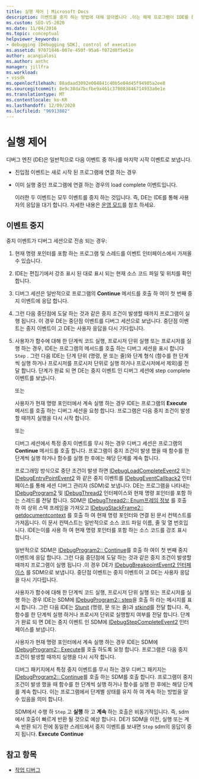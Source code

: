 ```yaml
---
title: 실행 제어 | Microsoft Docs
description: 이벤트를 중지 하는 방법에 대해 알아봅니다 .이는 해제 프로그램이 IDE를 통해 사용자의 응답을 대기 하는 것을 의미 합니다.
ms.custom: SEO-VS-2020
ms.date: 11/04/2016
ms.topic: conceptual
helpviewer_keywords:
- debugging [Debugging SDK], control of execution
ms.assetid: 97071846-007e-450f-95a6-f072d0f5e61e
author: acangialosi
ms.author: anthc
manager: jillfra
ms.workload:
- vssdk
ms.openlocfilehash: 88adaad3092e084841c40b5e04d45f94985a2ee8
ms.sourcegitcommit: 8e9c38da7bcfbe9a461c378083846714933a0e1e
ms.translationtype: MT
ms.contentlocale: ko-KR
ms.lasthandoff: 12/09/2020
ms.locfileid: "96913882"
---
```

# <a name="control-of-execution"></a>실행 제어
디버그 엔진 (DE)은 일반적으로 다음 이벤트 중 하나를 마지막 시작 이벤트로 보냅니다.

- 진입점 이벤트는 새로 시작 된 프로그램에 연결 하는 경우

- 이미 실행 중인 프로그램에 연결 하는 경우의 load complete 이벤트입니다.

  이러한 두 이벤트는 모두 이벤트를 중지 하는 것입니다. 즉, DE는 IDE를 통해 사용자의 응답을 대기 합니다. 자세한 내용은 [운영 모드](../../extensibility/debugger/operational-modes.md)를 참조 하세요.

## <a name="stopping-event"></a>이벤트 중지
 중지 이벤트가 디버그 세션으로 전송 되는 경우:

1. 현재 명령 포인터를 포함 하는 프로그램 및 스레드를 이벤트 인터페이스에서 가져올 수 있습니다.

2. IDE는 편집기에서 강조 표시 된 대로 표시 되는 현재 소스 코드 파일 및 위치를 확인 합니다.

3. 디버그 세션은 일반적으로 프로그램의 **Continue** 메서드를 호출 하 여이 첫 번째 중지 이벤트에 응답 합니다.

4. 그런 다음 중단점에 도달 하는 것과 같은 중지 조건이 발생할 때까지 프로그램이 실행 됩니다. 이 경우 DE는 중단점 이벤트를 디버그 세션으로 보냅니다. 중단점 이벤트는 중지 이벤트이 고 DE는 사용자 응답을 다시 기다립니다.

5. 사용자가 함수에 대해 한 단계씩 코드 실행, 프로시저 단위 실행 또는 프로시저를 실행 하는 경우, IDE는 프로그램의 메서드를 호출 하는 디버그 세션을 표시 합니다 `Step` . 그런 다음 IDE는 단계 단위 (명령, 문 또는 줄)와 단계 형식 (함수를 한 단계씩 실행 하거나 프로시저를 프로시저 단위로 실행 하거나 프로시저에서 제외)를 전달 합니다. 단계가 완료 되 면 DE는 중지 이벤트 인 디버그 세션에 step complete 이벤트를 보냅니다.

    또는

    사용자가 현재 명령 포인터에서 계속 실행 하는 경우 IDE는 프로그램의 **Execute** 메서드를 호출 하는 디버그 세션을 요청 합니다. 프로그램은 다음 중지 조건이 발생할 때까지 실행을 다시 시작 합니다.

    또는

    디버그 세션에서 특정 중지 이벤트를 무시 하는 경우 디버그 세션은 프로그램의 **Continue** 메서드를 호출 합니다. 프로그램이 중지 조건이 발생 했을 때 함수를 한 단계씩 실행 하거나 함수를 실행 한 후에는 해당 단계를 계속 합니다.

   프로그래밍 방식으로 중단 조건이 발생 하면 [IDebugLoadCompleteEvent2](../../extensibility/debugger/reference/idebugloadcompleteevent2.md) 또는 [IDebugEntryPointEvent2](../../extensibility/debugger/reference/idebugentrypointevent2.md) 와 같은 중지 이벤트를 [IDebugEventCallback2](../../extensibility/debugger/reference/idebugeventcallback2.md) 인터페이스를 통해 세션 디버그 관리자 (SDM)로 보냅니다. DE는 프로그램을 나타내는 [IDebugProgram2](../../extensibility/debugger/reference/idebugprogram2.md) 및 [IDebugThread2](../../extensibility/debugger/reference/idebugthread2.md) 인터페이스와 현재 명령 포인터를 포함 하는 스레드를 전달 합니다. SDM은 [IDebugThread2:: Enum프레임 정보](../../extensibility/debugger/reference/idebugthread2-enumframeinfo.md) 를 호출 하 여 상위 스택 프레임을 가져오고 [IDebugStackFrame2:: getdocumentcontext](../../extensibility/debugger/reference/idebugstackframe2-getdocumentcontext.md) 를 호출 하 여 현재 명령 포인터와 연결 된 문서 컨텍스트를 가져옵니다. 이 문서 컨텍스트는 일반적으로 소스 코드 파일 이름, 줄 및 열 번호입니다. IDE는이를 사용 하 여 현재 명령 포인터를 포함 하는 소스 코드를 강조 표시 합니다.

   일반적으로 SDM은 [IDebugProgram2:: Continue](../../extensibility/debugger/reference/idebugprogram2-continue.md)를 호출 하 여이 첫 번째 중지 이벤트에 응답 합니다. 그런 다음 중단점에 도달 하는 것과 같은 중지 조건이 발생할 때까지 프로그램이 실행 됩니다 .이 경우 DE가 [IDebugBreakpointEvent2 인터페이스](../../extensibility/debugger/reference/idebugbreakpointevent2.md) 를 SDM으로 보냅니다. 중단점 이벤트는 중지 이벤트이 고 DE는 사용자 응답을 다시 기다립니다.

   사용자가 함수에 대해 한 단계씩 코드 실행, 프로시저 단위 실행 또는 프로시저를 실행 하는 경우 IDE는 SDM에 [IDebugProgram2:: step](../../extensibility/debugger/reference/idebugprogram2-step.md)을 호출 하 라는 메시지를 표시 합니다. 그런 다음 IDE는 [Stunit](../../extensibility/debugger/reference/stepunit.md) (명령, 문 또는 줄)과 [stkind](../../extensibility/debugger/reference/stepkind.md)를 전달 합니다. 즉, 함수를 한 단계씩 실행 하거나 프로시저 단위로 실행할지 여부를 전달 합니다. 단계가 완료 되 면 DE는 중지 이벤트 인 SDM에 [IDebugStepCompleteEvent2](../../extensibility/debugger/reference/idebugstepcompleteevent2.md) 인터페이스를 보냅니다.

   사용자가 현재 명령 포인터에서 계속 실행 하는 경우 IDE는 SDM에 [IDebugProgram2:: Execute](../../extensibility/debugger/reference/idebugprogram2-execute.md)를 호출 하도록 요청 합니다. 프로그램은 다음 중지 조건이 발생할 때까지 실행을 다시 시작 합니다.

   디버그 패키지에서 특정 중지 이벤트를 무시 하는 경우 디버그 패키지는 [IDebugProgram2:: Continue](../../extensibility/debugger/reference/idebugprogram2-continue.md)를 호출 하는 SDM를 호출 합니다. 프로그램이 중지 조건이 발생 했을 때 함수를 한 단계씩 실행 하거나 함수를 실행 한 후에는 해당 단계를 계속 합니다. 이는 프로그램에서 단계별 상태를 유지 하 여 계속 하는 방법을 알 수 있음을 의미 합니다.

   SDM에서 수행 하 `Step` 고 **실행** 하 고 **계속** 하는 호출은 비동기적입니다. 즉, sdm에서 호출이 빠르게 반환 될 것으로 예상 합니다. DE가 SDM을 이전, 실행 또는 계속 반환 되기 전에 동일한 스레드에서 중지 이벤트를 보내면 `Step` sdm의 응답이 중지 됩니다. **Execute** **Continue**

## <a name="see-also"></a>참고 항목
- [작업 디버그](../../extensibility/debugger/debugging-tasks.md)

